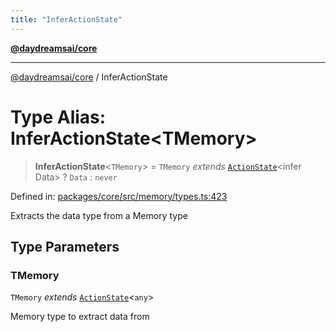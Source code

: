 ```yaml
---
title: "InferActionState"
---
```


[**@daydreamsai/core**](./api-reference.md)

***

[@daydreamsai/core](./api-reference.md) / InferActionState

# Type Alias: InferActionState\<TMemory\>

> **InferActionState**\<`TMemory`\> = `TMemory` *extends* [`ActionState`](./ActionState.md)\<infer Data\> ? `Data` : `never`

Defined in: [packages/core/src/memory/types.ts:423](https://github.com/dojoengine/daydreams/blob/95678f46ea3908883ec80d853a28c9f23ca4f5c2/packages/core/src/memory/types.ts#L423)

Extracts the data type from a Memory type

## Type Parameters

### TMemory

`TMemory` *extends* [`ActionState`](./ActionState.md)\<`any`\>

Memory type to extract data from
